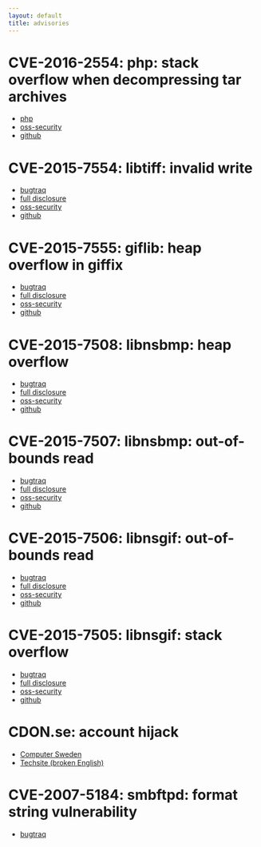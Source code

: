 ```yaml
---
layout: default
title: advisories
---
```


CVE-2016-2554: php: stack overflow when decompressing tar archives
==================================================================
* [php](https://bugs.php.net/bug.php?id=71488)
* [oss-security](http://seclists.org/oss-sec/2016/q1/428)
* [github](https://github.com/dyntopia/advisories/blob/master/006-php.org)


CVE-2015-7554: libtiff: invalid write
=====================================
* [bugtraq](http://seclists.org/bugtraq/2015/Dec/137)
* [full disclosure](http://seclists.org/fulldisclosure/2015/Dec/119)
* [oss-security](http://www.openwall.com/lists/oss-security/2015/12/26/7)
* [github](https://github.com/dyntopia/advisories/blob/master/005-libtiff.org)


CVE-2015-7555: giflib: heap overflow in giffix
==============================================
* [bugtraq](http://seclists.org/bugtraq/2015/Dec/114)
* [full disclosure](http://seclists.org/fulldisclosure/2015/Dec/83)
* [oss-security](http://www.openwall.com/lists/oss-security/2015/12/21/4)
* [github](https://github.com/dyntopia/advisories/blob/master/004-giflib.org)


CVE-2015-7508: libnsbmp: heap overflow
======================================
* [bugtraq](http://seclists.org/bugtraq/2015/Dec/87)
* [full disclosure](http://seclists.org/fulldisclosure/2015/Dec/73)
* [oss-security](http://www.openwall.com/lists/oss-security/2015/12/16/4)
* [github](https://github.com/dyntopia/advisories/blob/master/003-libnsbmp.org)


CVE-2015-7507: libnsbmp: out-of-bounds read
===========================================
* [bugtraq](http://seclists.org/bugtraq/2015/Dec/87)
* [full disclosure](http://seclists.org/fulldisclosure/2015/Dec/73)
* [oss-security](http://www.openwall.com/lists/oss-security/2015/12/16/4)
* [github](https://github.com/dyntopia/advisories/blob/master/003-libnsbmp.org)


CVE-2015-7506: libnsgif: out-of-bounds read
===========================================
* [bugtraq](http://seclists.org/bugtraq/2015/Dec/83)
* [full disclosure](http://seclists.org/fulldisclosure/2015/Dec/70)
* [oss-security](http://www.openwall.com/lists/oss-security/2015/12/16/5)
* [github](https://github.com/dyntopia/advisories/blob/master/002-libnsgif.org)


CVE-2015-7505: libnsgif: stack overflow
=======================================
* [bugtraq](http://seclists.org/bugtraq/2015/Dec/83)
* [full disclosure](http://seclists.org/fulldisclosure/2015/Dec/70)
* [oss-security](http://www.openwall.com/lists/oss-security/2015/12/16/5)
* [github](https://github.com/dyntopia/advisories/blob/master/002-libnsgif.org)


CDON.se: account hijack
=======================
* [Computer Sweden](http://computersweden.idg.se/2.2683/1.646544/cdon-kapa)
* [Techsite (broken English)](http://www.techsite.io/p/215563)


CVE-2007-5184: smbftpd: format string vulnerability
===================================================
* [bugtraq](http://seclists.org/bugtraq/2007/Oct/9)
